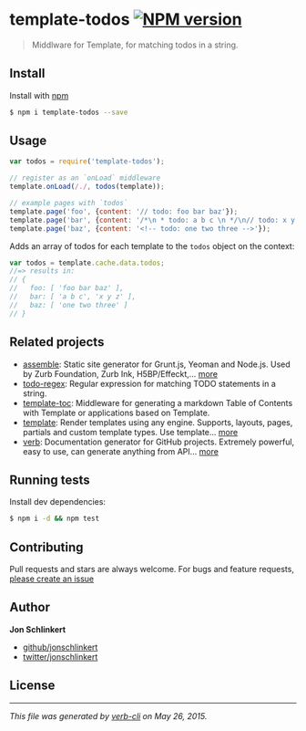 # template-todos [![NPM version](https://badge.fury.io/js/template-todos.svg)](http://badge.fury.io/js/template-todos)

> Middlware for Template, for matching todos in a string.

## Install

Install with [npm](https://www.npmjs.com/)

```sh
$ npm i template-todos --save
```

## Usage

```js
var todos = require('template-todos');

// register as an `onLoad` middleware
template.onLoad(/./, todos(template));

// example pages with `todos` 
template.page('foo', {content: '// todo: foo bar baz'});
template.page('bar', {content: '/*\n * todo: a b c \n */\n// todo: x y z'});
template.page('baz', {content: '<!-- todo: one two three -->'});
```

Adds an array of todos for each template to the `todos` object on the context:

```js
var todos = template.cache.data.todos;
//=> results in:
// {
//   foo: [ 'foo bar baz' ],
//   bar: [ 'a b c', 'x y z' ],
//   baz: [ 'one two three' ]
// }
```

## Related projects

* [assemble](http://assemble.io): Static site generator for Grunt.js, Yeoman and Node.js. Used by Zurb Foundation, Zurb Ink, H5BP/Effeckt,… [more](http://assemble.io)
* [todo-regex](https://github.com/regexps/todo-regex): Regular expression for matching TODO statements in a string.
* [template-toc](https://github.com/jonschlinkert/template-toc): Middleware for generating a markdown Table of Contents with Template or applications based on Template.
* [template](https://github.com/jonschlinkert/template): Render templates using any engine. Supports, layouts, pages, partials and custom template types. Use template… [more](https://github.com/jonschlinkert/template)
* [verb](https://github.com/assemble/verb): Documentation generator for GitHub projects. Extremely powerful, easy to use, can generate anything from API… [more](https://github.com/assemble/verb)

## Running tests

Install dev dependencies:

```sh
$ npm i -d && npm test
```

## Contributing

Pull requests and stars are always welcome. For bugs and feature requests, [please create an issue](https://github.com/jonschlinkert/template-todos/issues/new)

## Author

**Jon Schlinkert**

+ [github/jonschlinkert](https://github.com/jonschlinkert)
+ [twitter/jonschlinkert](http://twitter.com/jonschlinkert)

## License

***

_This file was generated by [verb-cli](https://github.com/assemble/verb-cli) on May 26, 2015._